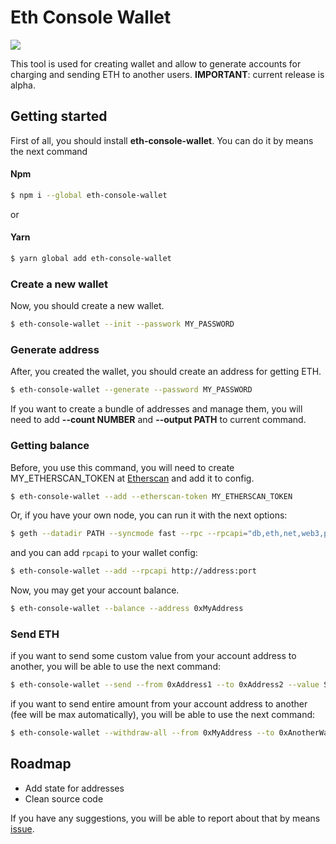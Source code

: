 Eth Console Wallet
==================

<a href="https://www.npmjs.com/package/eth-console-wallet"><img src="https://img.shields.io/npm/v/eth-console-wallet.svg"></a>

This tool is used for creating wallet and allow to generate accounts for charging and sending ETH to another users.
**IMPORTANT**: current release is alpha.

## Getting started

First of all, you should install **eth-console-wallet**. You can do it by means the next command

#### Npm
```bash
$ npm i --global eth-console-wallet
```

or

#### Yarn
```bash
$ yarn global add eth-console-wallet
```

### Create a new wallet

Now, you should create a new wallet.

```bash
$ eth-console-wallet --init --passwork MY_PASSWORD
```

### Generate address

After, you created the wallet, you should create an address for getting ETH.

```bash
$ eth-console-wallet --generate --password MY_PASSWORD
```
If you want to create a bundle of addresses and manage them, you will need to add **--count NUMBER** and **--output PATH** to current command.

### Getting balance

Before, you use this command, you will need to create MY_ETHERSCAN_TOKEN at [Etherscan](https://etherscan.io) and add it to config.

```bash
$ eth-console-wallet --add --etherscan-token MY_ETHERSCAN_TOKEN
```

Or, if you have your own node, you can run it with the next options:

```bash
$ geth --datadir PATH --syncmode fast --rpc --rpcapi="db,eth,net,web3,personal,web3"
```

and you can add `rpcapi` to your wallet config:

```bash
$ eth-console-wallet --add --rpcapi http://address:port
```

Now, you may get your account balance.

```bash
$ eth-console-wallet --balance --address 0xMyAddress
```

### Send ETH

if you want to send some custom value from your account address to another, you will be able to use the next command:

```bash
$ eth-console-wallet --send --from 0xAddress1 --to 0xAddress2 --value SOME_VALUE_IN_ETHER --fee (low/medium/fast) --password MY_PASSWORD
```

if you want to send entire amount from your account address to another (fee will be max automatically), you will be able to use the next command:

```bash
$ eth-console-wallet --withdraw-all --from 0xMyAddress --to 0xAnotherWallet --password MY_PASSWORD
```

## Roadmap

* Add state for addresses
* Clean source code

If you have any suggestions, you will be able to report about that by means [issue](https://github.com/rusfearuth/EthConsoleWallet/issues/new).
